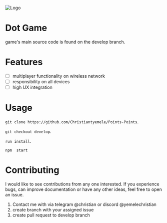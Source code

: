 ![Logo](../src/logo.jpg)
# Dot Game

game's main source code is found on the develop branch. <br />


# Features
- [ ] multiplayer functionality on wireless network
- [ ] responsibility on all devices
- [ ] high UX integration

# Usage
```git clone https://github.com/Christiantyemele/Points-Points```. <br />

```git checkout develop```. <br/>

```run install```. <br />

```npm  start```

# Contributing
I would like to see contributions from any one interested. If you experience bugs, can 
improve documentation or have any other ideas,
feel free to open an issue.<br/>

1. Contact me with via telegram @christian or discord @yemelechristian
2. create branch with your assigned issue
3. create pull request to develop branch 


